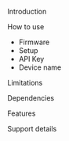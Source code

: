 Introduction

How to use
- Firmware
- Setup
- API Key
- Device name

Limitations

Dependencies

Features

Support details
